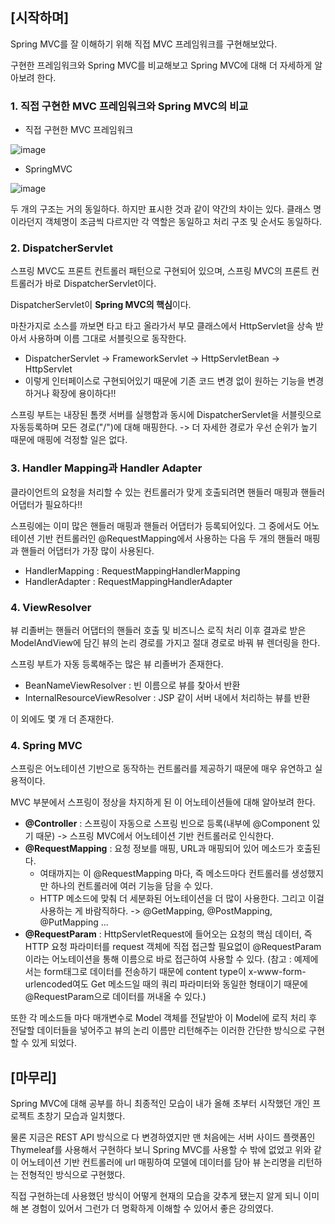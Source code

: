 ## [시작하며]

Spring MVC를 잘 이해하기 위해 직접 MVC 프레임워크를 구현해보았다. 

구현한 프레임워크와 Spring MVC를 비교해보고 Spring MVC에 대해 더 자세하게 알아보려 한다.


### 1. 직접 구현한 MVC 프레임워크와 Spring MVC의 비교

* 직접 구현한 MVC 프레임워크

![image](https://user-images.githubusercontent.com/55968079/162963289-c13cb18b-dc41-494e-aac8-ea2b865e2f05.png)


* SpringMVC

![image](https://user-images.githubusercontent.com/55968079/162963987-5c8d6146-5626-404f-85a1-919e205ffe4d.png)



두 개의 구조는 거의 동일하다. 하지만 표시한 것과 같이 약간의 차이는 있다. 클래스 명이라던지 객체명이 조금씩 다르지만 각 역할은 동일하고 처리 구조 및 순서도 동일하다.

### 2. DispatcherServlet

스프링 MVC도 프론트 컨트롤러 패턴으로 구현되어 있으며, 스프링 MVC의 프론트 컨트롤러가 바로 DispatcherServlet이다.

DispatcherServlet이 **Spring MVC의 핵심**이다.

마찬가지로 소스를 까보면 타고 타고 올라가서 부모 클래스에서 HttpServlet을 상속 받아서 사용하며 이름 그대로 서블릿으로 동작한다.
  - DispatcherServlet -> FrameworkServlet -> HttpServletBean -> HttpServlet
  - 이렇게 인터페이스로 구현되어있기 때문에 기존 코드 변경 없이 원하는 기능을 변경하거나 확장에 용이하다!!
  
스프링 부트는 내장된 톰캣 서버를 실행함과 동시에 DispatcherServlet을 서블릿으로 자동등록하며 모든 경로("/")에 대해 매핑한다.
-> 더 자세한 경로가 우선 순위가 높기 때문에 매핑에 걱정할 일은 없다.


### 3. Handler Mapping과 Handler Adapter

클라이언트의 요청을 처리할 수 있는 컨트롤러가 맞게 호출되려면 핸들러 매핑과 핸들러 어댑터가 필요하다!!

스프링에는 이미 많은 핸들러 매핑과 핸들러 어댑터가 등록되어있다.
그 중에서도 어노테이션 기반 컨트롤러인 @RequestMapping에서 사용하는 다음 두 개의 핸들러 매핑과 핸들러 어댑터가 가장 많이 사용된다.
  - HandlerMapping : RequestMappingHandlerMapping
  - HandlerAdapter : RequestMappingHandlerAdapter


### 4. ViewResolver

뷰 리졸버는 핸들러 어댑터의 핸들러 호출 및 비즈니스 로직 처리 이후 결과로 받은 ModelAndView에 담긴 뷰의 논리 경로를 가지고 절대 경로로 바꿔 뷰 렌더링을 한다.

스프링 부트가 자동 등록해주는 많은 뷰 리졸버가 존재한다.
  - BeanNameViewResolver : 빈 이름으로 뷰를 찾아서 반환
  - InternalResourceViewResolver : JSP 같이 서버 내에서 처리하는 뷰를 반환

이 외에도 몇 개 더 존재한다.

### 4. Spring MVC

스프링은 어노테이션 기반으로 동작하는 컨트롤러를 제공하기 때문에 매우 유연하고 실용적이다.

MVC 부분에서 스프링이 정상을 차지하게 된 이 어노테이션들에 대해 알아보려 한다.

- **@Controller** : 스프링이 자동으로 스프링 빈으로 등록(내부에 @Component 있기 때문) -> 스프링 MVC에서 어노테이션 기반 컨트롤러로 인식한다.
- **@RequestMapping** : 요청 정보를 매핑, URL과 매핑되어 있어 메소드가 호출된다.
  * 여태까지는 이 @RequestMapping 마다, 즉 메소드마다 컨트롤러를 생성했지만 하나의 컨트롤러에 여러 기능을 담을 수 있다.
  * HTTP 메소드에 맞춰 더 세분화된 어노테이션을 더 많이 사용한다. 그리고 이걸 사용하는 게 바람직하다. -> @GetMapping, @PostMapping, @PutMapping ...
- **@RequestParam** : HttpServletRequest에 들어오는 요청의 핵심 데이터, 즉 HTTP 요청 파라미터를 request 객체에 직접 접근할 필요없이 @RequestParam이라는 어노테이션을 통해 이름으로 바로 접근하여 사용할 수 있다. (참고 : 예제에서는 form태그로 데이터를 전송하기 때문에 content type이 x-www-form-urlencoded여도 Get 메소드일 때의 쿼리 파라미터와 동일한 형태이기 때문에 @RequestParam으로 데이터를 꺼내올 수 있다.) 

또한 각 메소드들 마다 매개변수로 Model 객체를 전달받아 이 Model에 로직 처리 후 전달할 데이터들을 넣어주고 뷰의 논리 이름만 리턴해주는 이러한 간단한 방식으로 구현할 수 있게 되었다.


## [마무리]

Spring MVC에 대해 공부를 하니 최종적인 모습이 내가 올해 초부터 시작했던 개인 프로젝트 초창기 모습과 일치했다.

물론 지금은 REST API 방식으로 다 변경하였지만 맨 처음에는 서버 사이드 플랫폼인 Thymeleaf를 사용해서 구현하다 보니 Spring MVC를 사용할 수 밖에 없었고 
위와 같이 어노테이션 기반 컨트롤러에 url 매핑하여 모델에 데이터를 담아 뷰 논리명을 리턴하는 전형적인 방식으로 구현했다. 

직접 구현하는데 사용했던 방식이 어떻게 현재의 모습을 갖추게 됐는지 알게 되니 이미 해 본 경험이 있어서 그런가 더 명확하게 이해할 수 있어서 좋은 강의였다.


